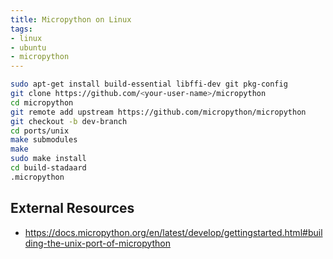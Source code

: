 ```yaml
---
title: Micropython on Linux
tags:
- linux
- ubuntu
- micropython
---
```


```bash
sudo apt-get install build-essential libffi-dev git pkg-config
git clone https://github.com/<your-user-name>/micropython
cd micropython
git remote add upstream https://github.com/micropython/micropython
git checkout -b dev-branch
cd ports/unix
make submodules
make
sudo make install
cd build-stadaard
.micropython
```

## External Resources

* <https://docs.micropython.org/en/latest/develop/gettingstarted.html#building-the-unix-port-of-micropython>